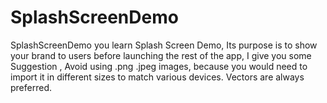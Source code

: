 # SplashScreenDemo
SplashScreenDemo
you learn Splash Screen Demo, 
Its purpose is to show your brand to 
users before launching the rest of the app,
I give you some Suggestion ,
Avoid using .png .jpeg images, 
because you would need to import it in different 
sizes to match various devices. Vectors are always preferred.
